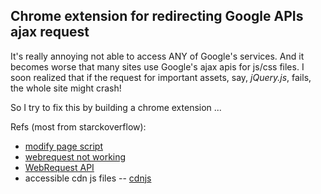 ## Chrome extension for redirecting Google APIs ajax request 

It's really annoying not able to access ANY of Google's services. And it becomes worse that many sites use Google's ajax apis for js/css files. I soon realized that if the request for important assets, say, *jQuery.js*, fails, the whole site might crash!

So I try to fix this by building a chrome extension ...

Refs (most from starckoverflow):

* [modify page script](http://stackoverflow.com/questions/10075620/chrome-extension-to-modify-pages-script-includes-and-js)
* [webrequest not working](http://stackoverflow.com/questions/15502691/chrome-webrequest-not-working)
* [WebRequest API](http://www.adambarth.com/experimental/crx/docs/webRequest.html)
* accessible cdn js files -- [cdnjs](https://cdnjs.com/)